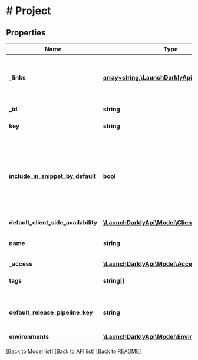 # # Project

## Properties

Name | Type | Description | Notes
------------ | ------------- | ------------- | -------------
**_links** | [**array<string,\LaunchDarklyApi\Model\Link>**](Link.md) | The location and content type of related resources |
**_id** | **string** | The ID of this project |
**key** | **string** | The key of this project |
**include_in_snippet_by_default** | **bool** | Whether or not flags created in this project are made available to the client-side JavaScript SDK by default |
**default_client_side_availability** | [**\LaunchDarklyApi\Model\ClientSideAvailability**](ClientSideAvailability.md) |  | [optional]
**name** | **string** | A human-friendly name for the project |
**_access** | [**\LaunchDarklyApi\Model\Access**](Access.md) |  | [optional]
**tags** | **string[]** | A list of tags for the project |
**default_release_pipeline_key** | **string** | The key of the default release pipeline for this project | [optional]
**environments** | [**\LaunchDarklyApi\Model\Environments**](Environments.md) |  | [optional]

[[Back to Model list]](../../README.md#models) [[Back to API list]](../../README.md#endpoints) [[Back to README]](../../README.md)

